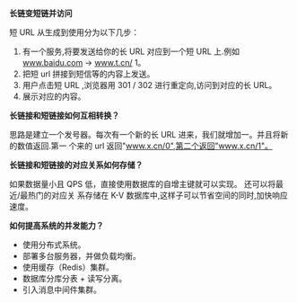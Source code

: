**长链变短链并访问**

短 URL 从生成到使用分为以下几步：

1. 有一个服务,将要发送给你的长 URL 对应到一个短 URL 上.例如 www.baidu.com -> www.t.cn/ 1。
2. 把短 url 拼接到短信等的内容上发送。
3. 用户点击短 URL ,浏览器用 301 / 302 进行重定向,访问到对应的长 URL。
4. 展示对应的内容。



**长链接和短链接如何互相转换？**

思路是建立一个发号器。每次有一个新的长 URL 进来，我们就增加一。并且将新的数值返回.第一 个来的 url 返回"www.x.cn/0",第二个返回"www.x.cn/1"。



**长链接和短链接的对应关系如何存储？**

如果数据量小且 QPS 低，直接使用数据库的自增主键就可以实现。 还可以将最近/最热门的对应关 系存储在 K-V 数据库中,这样子可以节省空间的同时,加快响应速度。



**如何提高系统的并发能力？**

- 使用分布式系统。
- 部署多台服务器，并做负载均衡。
- 使用缓存（Redis）集群。
- 数据库分库分表 + 读写分离。
- 引入消息中间件集群。